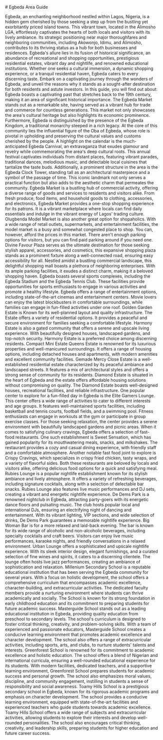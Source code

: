 \# Egbeda Area Guide

Egbeda, an enchanting neighborhood nestled within Lagos, Nigeria, is a hidden gem cherished by those seeking a step up from the bustling yet exorbitantly priced island towns. This vibrant town, located in the Alimosho LGA, effortlessly captivates the hearts of both locals and visitors with its lively ambiance. Its strategic positioning near major thoroughfares and neighboring communities, including Akowonjo, Idimu, and Alimosho, contributes to its thriving status as a hub for both businesses and residences. Egbeda's allure lies in its fusion of historical significance, an abundance of recreational and shopping opportunities, prestigious residential estates, vibrant day and nightlife, and renowned educational institutions. Whether one seeks a cultural immersion, a dynamic shopping experience, or a tranquil residential haven, Egbeda caters to every discerning taste. Embark on a captivating journey through the wonders of Egbeda, and unveil the reasons why it stands as a sought\-after destination for both residents and astute investors. In this guide, you will find out about: Egbeda boasts a captivating past that stretches back to the 19th century, making it an area of significant historical importance. The Egbeda Market stands out as a remarkable site, having served as a vibrant hub for trade and commerce for countless generations. This market not only showcases the area's cultural heritage but also highlights its economic prominence. Furthermore, Egbeda is distinguished by the presence of the Egbeda Kingdom, a traditional monarchy steeped in a rich legacy. At the core of this community lies the influential figure of the Oba of Egbeda, whose role is pivotal in upholding and preserving the cultural values and customs cherished by the people. A highlight on the calendar is the much\-anticipated Egbeda Carnival, an extravaganza that exudes glamour and revelry while commemorating the area's deep cultural roots. This annual festival captivates individuals from distant places, featuring vibrant parades, traditional dances, melodious music, and delectable local cuisines that tantalize the taste buds. Additionally, a prominent structure in the area is the Egbeda Clock Tower, standing tall as an architectural masterpiece and a symbol of the passage of time. This iconic landmark not only serves a practical function but also adds to the aesthetic charm that permeates the community. Egbeda Market is a bustling hub of commercial activity, offering a diverse range of goods and services to residents and visitors alike. From fresh produce, food items, and household goods to clothing, accessories, and electronics, Egbeda Market provides a one\-stop shopping experience for its patrons. It is a vibrant marketplace where locals can find daily essentials and indulge in the vibrant energy of Lagos' trading culture. Olugbenda Model Market is also another great option for shopaholics. With a wide range of retail outlets, supermarkets, and entertainment facilities, the model market is a busy and somewhat congested place to shop. You can, however, afford the prices in this market. There aren't enough parking options for visitors, but you can find paid parking around if you need one. Divine Favour Plaza serves as the ultimate destination for those seeking stylish apparel, accessories, and cosmetics, this expansive shopping plaza stands as a prominent fixture along a well\-connected road, ensuring easy accessibility for all. Nestled amidst a bustling commercial landscape, this delightful shopping mall boasts a plethora of neighboring enterprises. With its ample parking facilities, it exudes a distinct charm, making it a beloved shopping haven. Egbeda boasts several sports complexes, including the Egbeda Stadium and the Egbeda Tennis Club. These facilities provide opportunities for sports enthusiasts to engage in various activities and promote a healthy lifestyle. Egbeda offers a range of entertainment options, including state\-of\-the\-art cinemas and entertainment centers. Movie lovers can enjoy the latest blockbusters in comfortable surroundings, while families can engage in fun\-filled activities under one roof. Golden Garden Estate is Known for its well\-planned layout and quality infrastructure. The Estate offers a variety of residential options. It provides a peaceful and secure environment for families seeking a comfortable lifestyle. Harmony Estate is also a gated community that offers a serene and upscale living experience. With beautifully designed houses, landscaped gardens, and top\-notch security. Harmony Estate is a preferred choice among discerning residents. Compact Mini Estate Queens Estate is renowned for its luxurious properties and well\-manicured surroundings. It offers a range of housing options, including detached houses and apartments, with modern amenities and excellent community facilities. Gemade Mercy Close Estate is a well\-established residential estate characterized by its peaceful ambiance and landscaped streets. It features a mix of architectural styles and offers a strong sense of community for its residents. Diamond Estate is situated in the heart of Egbeda and the estate offers affordable housing solutions without compromising on quality. The Diamond Estate boasts well\-designed houses, recreational facilities, and reliable infrastructure. One popular center to explore for a fun\-filled day in Egbeda is the Elite Gamers Lounge. This center offers a wide range of activities to cater to different interests and age groups. It features well\-maintained sports facilities, including basketball and tennis courts, football fields, and a swimming pool. Fitness enthusiasts can engage in workouts at the gym or participate in group exercise classes. For those seeking relaxation, the center provides a serene environment with beautifully landscaped gardens and picnic areas. When it comes to satisfying culinary cravings, Egbeda offers a selection of fast\-food restaurants. One such establishment is Sweet Sensation, which has gained popularity for its mouthwatering meals, snacks, and milkshakes. The restaurant provides a cozy and casual dining experience, with friendly staff and a comfortable atmosphere. Another notable fast food joint to explore is Crispy Cravings, which specializes in crispy fried chicken, tasty wraps, and a variety of flavorful sides. Both these restaurants are beloved by locals and visitors alike, offering delicious food options for a quick and satisfying meal. Rubies Lounge is a popular nightlife establishment known for its stylish ambiance and lively atmosphere. It offers a variety of refreshing beverages, including signature cocktails, along with a selection of delectable bar snacks. Rubies Lounge also features live music performances and DJ sets, creating a vibrant and energetic nightlife experience. De Dems Park is a renowned nightclub in Egbeda, attracting party\-goers with its energetic dance floors and pulsating music. The club hosts popular local and international DJs, ensuring an electrifying night of dancing and entertainment. With its vibrant lighting, VIP sections, and wide selection of drinks, De Dems Park guarantees a memorable nightlife experience. Big Woman Bar is for a more relaxed and laid\-back evening. The bar is known for its wide range of alcoholic and non\-alcoholic beverages, including specialty cocktails and craft beers. Visitors can enjoy live music performances, karaoke nights, and friendly conversations in a relaxed environment. Urban Lounge offers a sophisticated and upscale nightlife experience. With its sleek interior design, elegant furnishings, and a curated selection of fine wines and spirits, it caters to a discerning clientele. The lounge often hosts live jazz performances, creating an ambiance of sophistication and relaxation. Millenium Secondary School is a reputable educational institution that has been serving the Egbeda community for several years. With a focus on holistic development, the school offers a comprehensive curriculum that encompasses academic excellence, character\-building, and extracurricular activities. The dedicated faculty members provide a nurturing environment where students can thrive academically and socially. The School is known for its strong foundation in early childhood education and its commitment to preparing students for future academic success. Masterguide School stands out as a leading educational institution in Egbeda, providing quality education from preschool to secondary levels. The school's curriculum is designed to foster critical thinking, creativity, and problem\-solving skills. With a team of experienced and passionate educators, Masterguide School creates a conducive learning environment that promotes academic excellence and character development. The school also offers a range of extracurricular activities, including sports, arts, and clubs, to nurture students' talents and interests. Greenforest School is renowned for its commitment to academic excellence and holistic education. The school offers a blend of Nigerian and international curricula, ensuring a well\-rounded educational experience for its students. With modern facilities, dedicated teachers, and a supportive learning environment, Greenforest School prepares students for academic success and personal growth. The school also emphasizes moral values, discipline, and community engagement, instilling in students a sense of responsibility and social awareness. Toamy Hills School is a prestigious secondary school in Egbeda, known for its rigorous academic programs and emphasis on character development. The school provides a conducive learning environment, equipped with state\-of\-the\-art facilities and experienced teachers who guide students towards academic excellence. Toamy Hills School offers a wide range of subjects and extracurricular activities, allowing students to explore their interests and develop well\-rounded personalities. The school also encourages critical thinking, creativity, and leadership skills, preparing students for higher education and future career success.